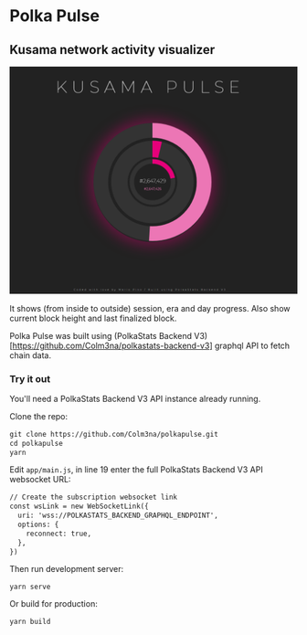 # Polka Pulse

## Kusama network activity visualizer

![Polka Pulse](polkapulse.png?raw=true "Polka Pulse")

It shows (from inside to outside) session, era and day progress. Also show current block height and last finalized block.

Polka Pulse was built using (PolkaStats Backend V3)[https://github.com/Colm3na/polkastats-backend-v3] graphql API to fetch chain data.

### Try it out

You'll need a PolkaStats Backend V3 API instance already running.

Clone the repo:

```
git clone https://github.com/Colm3na/polkapulse.git
cd polkapulse
yarn
```

Edit `app/main.js`, in line 19 enter the full PolkaStats Backend V3 API websocket URL:

```
// Create the subscription websocket link
const wsLink = new WebSocketLink({
  uri: 'wss://POLKASTATS_BACKEND_GRAPHQL_ENDPOINT',
  options: {
    reconnect: true,
  },
})
```

Then run development server:

```
yarn serve
```

Or build for production:

```
yarn build
```